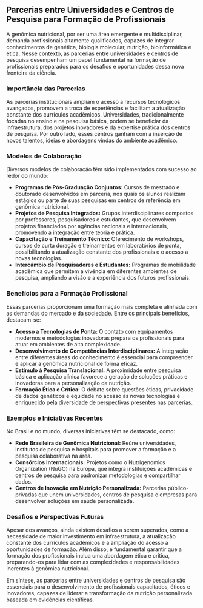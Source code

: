 
## Parcerias entre Universidades e Centros de Pesquisa para Formação de Profissionais

A genômica nutricional, por ser uma área emergente e multidisciplinar, demanda profissionais altamente qualificados, capazes de integrar conhecimentos de genética, biologia molecular, nutrição, bioinformática e ética. Nesse contexto, as parcerias entre universidades e centros de pesquisa desempenham um papel fundamental na formação de profissionais preparados para os desafios e oportunidades dessa nova fronteira da ciência.

### Importância das Parcerias

As parcerias institucionais ampliam o acesso a recursos tecnológicos avançados, promovem a troca de experiências e facilitam a atualização constante dos currículos acadêmicos. Universidades, tradicionalmente focadas no ensino e na pesquisa básica, podem se beneficiar da infraestrutura, dos projetos inovadores e da expertise prática dos centros de pesquisa. Por outro lado, esses centros ganham com a inserção de novos talentos, ideias e abordagens vindas do ambiente acadêmico.

### Modelos de Colaboração

Diversos modelos de colaboração têm sido implementados com sucesso ao redor do mundo:

- **Programas de Pós-Graduação Conjuntos:** Cursos de mestrado e doutorado desenvolvidos em parceria, nos quais os alunos realizam estágios ou parte de suas pesquisas em centros de referência em genômica nutricional.
- **Projetos de Pesquisa Integrados:** Grupos interdisciplinares compostos por professores, pesquisadores e estudantes, que desenvolvem projetos financiados por agências nacionais e internacionais, promovendo a integração entre teoria e prática.
- **Capacitação e Treinamento Técnico:** Oferecimento de workshops, cursos de curta duração e treinamentos em laboratórios de ponta, possibilitando a atualização constante dos profissionais e o acesso a novas tecnologias.
- **Intercâmbio de Pesquisadores e Estudantes:** Programas de mobilidade acadêmica que permitem a vivência em diferentes ambientes de pesquisa, ampliando a visão e a experiência dos futuros profissionais.

### Benefícios para a Formação Profissional

Essas parcerias proporcionam uma formação mais completa e alinhada com as demandas do mercado e da sociedade. Entre os principais benefícios, destacam-se:

- **Acesso a Tecnologias de Ponta:** O contato com equipamentos modernos e metodologias inovadoras prepara os profissionais para atuar em ambientes de alta complexidade.
- **Desenvolvimento de Competências Interdisciplinares:** A integração entre diferentes áreas do conhecimento é essencial para compreender e aplicar a genômica nutricional de forma eficaz.
- **Estímulo à Pesquisa Translacional:** A proximidade entre pesquisa básica e aplicação clínica favorece a geração de soluções práticas e inovadoras para a personalização da nutrição.
- **Formação Ética e Crítica:** O debate sobre questões éticas, privacidade de dados genéticos e equidade no acesso às novas tecnologias é enriquecido pela diversidade de perspectivas presentes nas parcerias.

### Exemplos e Iniciativas Recentes

No Brasil e no mundo, diversas iniciativas têm se destacado, como:

- **Rede Brasileira de Genômica Nutricional:** Reúne universidades, institutos de pesquisa e hospitais para promover a formação e a pesquisa colaborativa na área.
- **Consórcios Internacionais:** Projetos como o Nutrigenomics Organization (NuGO) na Europa, que integra instituições acadêmicas e centros de pesquisa para padronizar metodologias e compartilhar dados.
- **Centros de Inovação em Nutrição Personalizada:** Parcerias público-privadas que unem universidades, centros de pesquisa e empresas para desenvolver soluções em saúde personalizada.

### Desafios e Perspectivas Futuras

Apesar dos avanços, ainda existem desafios a serem superados, como a necessidade de maior investimento em infraestrutura, a atualização constante dos currículos acadêmicos e a ampliação do acesso a oportunidades de formação. Além disso, é fundamental garantir que a formação dos profissionais inclua uma abordagem ética e crítica, preparando-os para lidar com as complexidades e responsabilidades inerentes à genômica nutricional.

Em síntese, as parcerias entre universidades e centros de pesquisa são essenciais para o desenvolvimento de profissionais capacitados, éticos e inovadores, capazes de liderar a transformação da nutrição personalizada baseada em evidências científicas.
```
